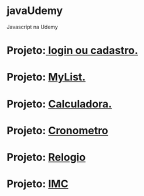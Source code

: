 # javaUdemy
 Javascript na Udemy

<h1>Projeto:<a href="C:\Users\Luan Simões\Documents\GitHub\javaUdemy\exercicios\Login e Cadastro\index.html"> login ou cadastro.</a></h1>

<h1>Projeto: <a href="C:\Users\Luan Simões\Documents\GitHub\javaUdemy\exercicios\Lista\index.html">MyList.</a></h1>

<h1>Projeto: <a href="C:\Users\Luan Simões\Documents\GitHub\javaUdemy\exercicios\Calculadora\index.html">Calculadora.</a></h1>

<h1>Projeto: <a href="C:\Users\Luan Simões\Documents\GitHub\javaUdemy\exercicios\Cronometro\index.html">Cronometro</a></h1>

<h1>Projeto: <a href="C:\Users\Luan Simões\Documents\GitHub\javaUdemy\exercicios\Relogio\index.html">Relogio</a></h1>

<h1>Projeto: <a href="C:\Users\Luan Simões\Documents\GitHub\javaUdemy\exercicios\IMC\index.html">IMC</a></h1>